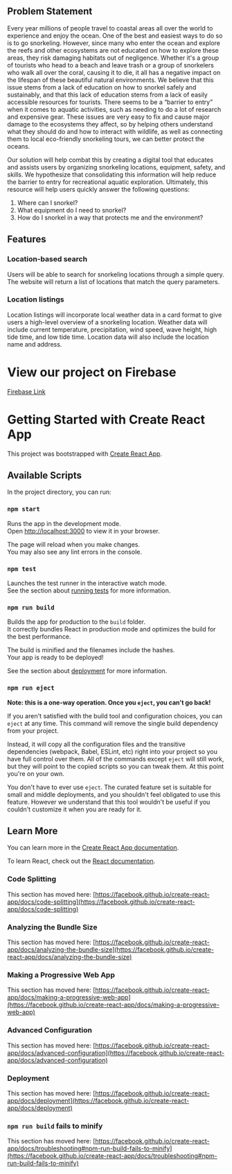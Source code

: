 ## Problem Statement
Every year millions of people travel to coastal areas all over the world to experience and enjoy the ocean. One of the best and easiest ways to do so is to go snorkeling. However, since many who enter the ocean and explore the reefs and other ecosystems are not educated on how to explore these areas, they risk damaging habitats out of negligence. Whether it's a group of tourists who head to a beach and leave trash or a group of snorkelers who walk all over the coral, causing it to die, it all has a negative impact on the lifespan of these beautiful natural environments. We believe that this issue stems from a lack of education on how to snorkel safely and sustainably, and that this lack of education stems from a lack of easily accessible resources for tourists. There seems to be a “barrier to entry” when it comes to aquatic activities, such as needing to do a lot of research and expensive gear. These issues are very easy to fix and cause major damage to the ecosystems they affect, so by helping others understand what they should do and how to interact with wildlife, as well as connecting them to local eco-friendly snorkeling tours, we can better protect the oceans.

Our solution will help combat this by creating a digital tool that educates and assists users by organizing snorkeling locations, equipment, safety, and skills. We hypothesize that consolidating this information will help reduce the barrier to entry for recreational aquatic exploration. Ultimately, this resource will help users quickly answer the following questions:
1. Where can I snorkel?
1. What equipment do I need to snorkel?
1. How do I snorkel in a way that protects me and the environment?

## Features

### Location-based search
Users will be able to search for snorkeling locations through a simple query. The website will return a list of locations that match the query parameters.

### Location listings
Location listings will incorporate local weather data in a card format to give users a high-level overview of a snorkeling location. Weather data will include current temperature, precipitation, wind speed, wave height, high tide time, and low tide time. Location data will also include the location name and address.

# View our project on Firebase
[Firebase Link](https://oceansfive-a962b.firebaseapp.com/)

# Getting Started with Create React App

This project was bootstrapped with [Create React App](https://github.com/facebook/create-react-app).

## Available Scripts

In the project directory, you can run:

### `npm start`

Runs the app in the development mode.\
Open [http://localhost:3000](http://localhost:3000) to view it in your browser.

The page will reload when you make changes.\
You may also see any lint errors in the console.

### `npm test`

Launches the test runner in the interactive watch mode.\
See the section about [running tests](https://facebook.github.io/create-react-app/docs/running-tests) for more information.

### `npm run build`

Builds the app for production to the `build` folder.\
It correctly bundles React in production mode and optimizes the build for the best performance.

The build is minified and the filenames include the hashes.\
Your app is ready to be deployed!

See the section about [deployment](https://facebook.github.io/create-react-app/docs/deployment) for more information.

### `npm run eject`

**Note: this is a one-way operation. Once you `eject`, you can't go back!**

If you aren't satisfied with the build tool and configuration choices, you can `eject` at any time. This command will remove the single build dependency from your project.

Instead, it will copy all the configuration files and the transitive dependencies (webpack, Babel, ESLint, etc) right into your project so you have full control over them. All of the commands except `eject` will still work, but they will point to the copied scripts so you can tweak them. At this point you're on your own.

You don't have to ever use `eject`. The curated feature set is suitable for small and middle deployments, and you shouldn't feel obligated to use this feature. However we understand that this tool wouldn't be useful if you couldn't customize it when you are ready for it.

## Learn More

You can learn more in the [Create React App documentation](https://facebook.github.io/create-react-app/docs/getting-started).

To learn React, check out the [React documentation](https://reactjs.org/).

### Code Splitting

This section has moved here: [https://facebook.github.io/create-react-app/docs/code-splitting](https://facebook.github.io/create-react-app/docs/code-splitting)

### Analyzing the Bundle Size

This section has moved here: [https://facebook.github.io/create-react-app/docs/analyzing-the-bundle-size](https://facebook.github.io/create-react-app/docs/analyzing-the-bundle-size)

### Making a Progressive Web App

This section has moved here: [https://facebook.github.io/create-react-app/docs/making-a-progressive-web-app](https://facebook.github.io/create-react-app/docs/making-a-progressive-web-app)

### Advanced Configuration

This section has moved here: [https://facebook.github.io/create-react-app/docs/advanced-configuration](https://facebook.github.io/create-react-app/docs/advanced-configuration)

### Deployment

This section has moved here: [https://facebook.github.io/create-react-app/docs/deployment](https://facebook.github.io/create-react-app/docs/deployment)

### `npm run build` fails to minify

This section has moved here: [https://facebook.github.io/create-react-app/docs/troubleshooting#npm-run-build-fails-to-minify](https://facebook.github.io/create-react-app/docs/troubleshooting#npm-run-build-fails-to-minify)
